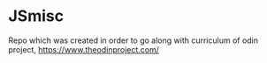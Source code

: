# JSmisc
Repo which was created in order to go along with curriculum of odin project, https://www.theodinproject.com/
